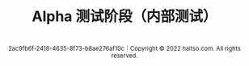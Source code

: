 <center><h1>Alpha&nbsp;测试阶段（内部测试）</h1></center>

<br>

<center><small>2ac9fb6f-2418-4635-8f73-b8ae276af10c｜Copyright © 2022 haitso.com. All rights reserved.</small></center>
